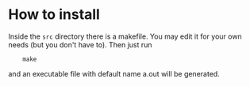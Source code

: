 # How to install

Inside the ```src``` directory there is a makefile.  You may edit it for your own
needs (but you don't have to).  Then just run
```
    make
```
and an executable file with default name a.out will be generated.

